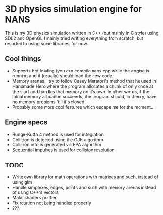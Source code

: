 # 3D physics simulation engine for NANS
This is my 3D physics simulation written in C++ (but mainly in C style) using SDL2 and OpenGL
I mainly tried writing everything from scratch, but resorted to using some libraries, for now.

## Cool things
* Supports hot loading (you can compile nans.cpp while the engine is running and it (usually) should load the new code.
* Memory arenas, I try to follow Casey Muratori's method that he used in Handmade Hero where the program allocates a chunk of only once at the start
and handles that memory on it's own. In other words, if the initial memory allocation succeeds, the program should, in theory, have no memory problems 'till it's closed. 
* Probably some more cool features which escape me for the moment...

## Engine specs
* Runge-Kutta 4 method is used for integration
* Collision is detected using the GJK algorithm
* Collision info is generated via EPA algorithm
* Sequential impulses is used for collision resolution

## TODO
* Write own library for math operations with matrixes and such, instead of using glm
* Handle simplexes, edges, points and such with memory arenas instead of using C++'s vectors
* Make shaders prettier
* Fix rotation not being handled properly
* ???
